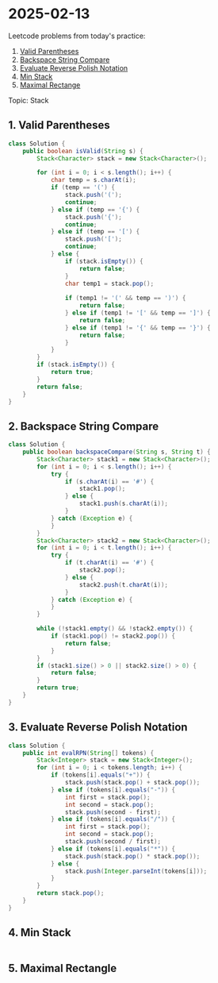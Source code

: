 # 2025-02-13

Leetcode problems from today's practice:

1. [Valid Parentheses](https://leetcode.com/problems/valid-parentheses)
2. [Backspace String Compare](https://leetcode.com/problems/backspace-string-compare)
3. [Evaluate Reverse Polish Notation](https://leetcode.com/problems/evaluate-reverse-polish-notation)
4. [Min Stack](https://leetcode.com/problems/min-stack)
5. [Maximal Rectange](https://leetcode.com/problems/maximal-rectangle)


Topic: Stack

## 1. Valid Parentheses
```java
class Solution {
    public boolean isValid(String s) {
        Stack<Character> stack = new Stack<Character>();

        for (int i = 0; i < s.length(); i++) {
            char temp = s.charAt(i);
            if (temp == '(') {
                stack.push('(');
                continue;
            } else if (temp == '{') {
                stack.push('{');
                continue;
            } else if (temp == '[') {
                stack.push('[');
                continue;
            } else {
                if (stack.isEmpty()) {
                    return false;
                }
                char temp1 = stack.pop();
                
                if (temp1 != '(' && temp == ')') {
                    return false;
                } else if (temp1 != '[' && temp == ']') {
                    return false;
                } else if (temp1 != '{' && temp == '}') {
                    return false;
                }
            }
        }
        if (stack.isEmpty()) {
            return true;
        }
        return false;
    }
}
```

## 2. Backspace String Compare
```java
class Solution {
    public boolean backspaceCompare(String s, String t) {
        Stack<Character> stack1 = new Stack<Character>();
        for (int i = 0; i < s.length(); i++) {
            try {
                if (s.charAt(i) == '#') {
                    stack1.pop();
                } else {
                    stack1.push(s.charAt(i));
                }
            } catch (Exception e) {
            }
        }
        Stack<Character> stack2 = new Stack<Character>();
        for (int i = 0; i < t.length(); i++) {
            try {
                if (t.charAt(i) == '#') {
                    stack2.pop();
                } else {
                    stack2.push(t.charAt(i));
                }
            } catch (Exception e) {
            }
        }

        while (!stack1.empty() && !stack2.empty()) {
            if (stack1.pop() != stack2.pop()) {
                return false;
            }
        }
        if (stack1.size() > 0 || stack2.size() > 0) {
            return false;
        }
        return true;
    }
}
```

## 3. Evaluate Reverse Polish Notation
```java
class Solution {
    public int evalRPN(String[] tokens) {
        Stack<Integer> stack = new Stack<Integer>();
        for (int i = 0; i < tokens.length; i++) {
            if (tokens[i].equals("+")) {
                stack.push(stack.pop() + stack.pop());
            } else if (tokens[i].equals("-")) {
                int first = stack.pop();
                int second = stack.pop();
                stack.push(second - first);
            } else if (tokens[i].equals("/")) {
                int first = stack.pop();
                int second = stack.pop();
                stack.push(second / first);
            } else if (tokens[i].equals("*")) {
                stack.push(stack.pop() * stack.pop());
            } else {
                stack.push(Integer.parseInt(tokens[i]));
            }
        }
        return stack.pop();
    }
}

```

## 4. Min Stack
```python


```

## 5. Maximal Rectangle
```python


```
